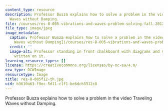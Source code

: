 ```yaml
---
content_type: resource
description: Professor Busza explains how to solve a problem in the video Traveling
  Waves without Damping.
file: /courses/res-8-005-vibrations-and-waves-problem-solving-fall-2012/b3610a63f9ec5d11c1f1be6dcb3312c8_res-8-005f12-th.jpg
file_type: image/jpeg
image_metadata:
  caption: Professor Busza explains how to solve a problem in the video [Traveling
    Waves without Damping](/courses/res-8-005-vibrations-and-waves-problem-solving-fall-2012/pages/problem-solving-videos/traveling-waves-without-damping-1/_index).
  credit: ''
  image-alt: Professor standing in front chalkboard with diagrams and mathematics
    written on it.
learning_resource_types: []
license: https://creativecommons.org/licenses/by-nc-sa/4.0/
ocw_type: OCWImage
resourcetype: Image
title: res-8-005f12-th.jpg
uid: b3610a63-f9ec-5d11-c1f1-be6dcb3312c8
---
```

Professor Busza explains how to solve a problem in the video Traveling Waves without Damping.
